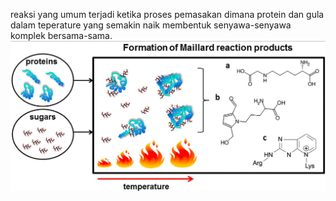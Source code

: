 reaksi yang umum terjadi ketika proses pemasakan dimana protein dan gula dalam teperature yang semakin naik membentuk senyawa-senyawa komplek bersama-sama. 
![73dfba114d69339ad9c22d7aaddd173f.png](../../../../_resources/73dfba114d69339ad9c22d7aaddd173f.png)